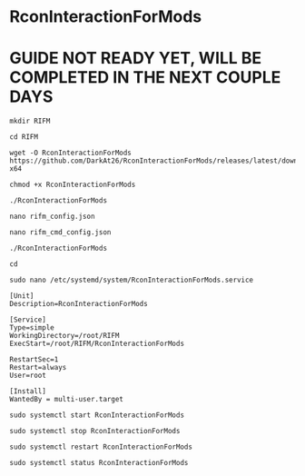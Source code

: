 # RconInteractionForMods

# GUIDE NOT READY YET, WILL BE COMPLETED IN THE NEXT COUPLE DAYS 

```
mkdir RIFM
```
```
cd RIFM
```
```
wget -O RconInteractionForMods https://github.com/DarkAt26/RconInteractionForMods/releases/latest/download/RconInteractionForMods.linux-x64
```
```
chmod +x RconInteractionForMods
```

```
./RconInteractionForMods
```
```
nano rifm_config.json
```
```
nano rifm_cmd_config.json
```
```
./RconInteractionForMods
```

```
cd
```

```
sudo nano /etc/systemd/system/RconInteractionForMods.service
```
```
[Unit]
Description=RconInteractionForMods

[Service]
Type=simple
WorkingDirectory=/root/RIFM
ExecStart=/root/RIFM/RconInteractionForMods

RestartSec=1
Restart=always
User=root

[Install]
WantedBy = multi-user.target
```
```
sudo systemctl start RconInteractionForMods
```
```
sudo systemctl stop RconInteractionForMods
```
```
sudo systemctl restart RconInteractionForMods
```
```
sudo systemctl status RconInteractionForMods
```
